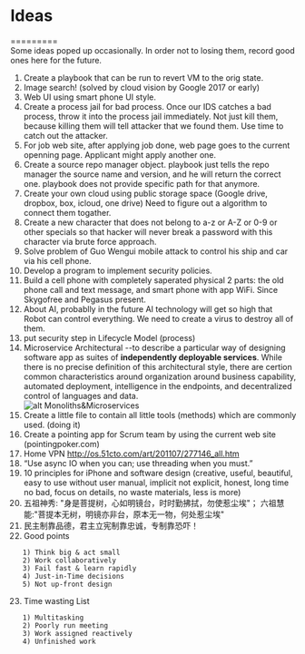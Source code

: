 # Ideas
=========<br>
Some ideas poped up occasionally. In order not to losing them, record good ones here for the future.

1. Create a playbook that can be run to revert VM to the orig state.
2. Image search! (solved by cloud vision by Google 2017 or early)
3. Web UI using smart phone UI style.
4. Create a process jail for bad process. Once our IDS catches a bad process, throw it into the process jail immediately.
   Not just kill them, because killing them will tell attacker that we found them. Use time to catch out the attacker.
5. For job web site, after applying job done, web page goes to the current openning page. Applicant might apply another one.
6. Create a source repo manager object. playbook just tells the repo manager the source name and version,
   and he will return the correct one. playbook does not provide specific path for that anymore.
7. Create your own cloud using public storage space (Google drive, dropbox, box, icloud, one drive)
   Need to figure out a algorithm to connect them togather.
8. Create a new character that does not belong to a-z or A-Z or 0-9 or other specials so that hacker will never break a password with this character via brute force approach.
9. Solve problem of Guo Wengui mobile attack to control his ship and car via his cell phone.
10. Develop a program to implement security policies.
11. Build a cell phone with completely saperated physical 2 parts: the old phone call and text message, and smart phone with app WiFi. Since Skygofree and Pegasus present.
12. About AI, probablly in the future AI technology will get so high that Robot can control everything. We need to create a virus to destroy all of them.
13. put security step in Lifecycle Model (process)
14. Microservice Architectural --to describe a particular way of designing software app as suites of **independently deployable services**. While there is no precise definition of this architectural style, there are certion common characteristics around organization around business capability, automated deployment, intelligence in the endpoints, and decentralized control of languages and data.<br>
![alt Monoliths&Microservices](https://github.com/mndarren/Code-Lib/blob/master/references/microservices.PNG)
15. Create a little file to contain all little tools (methods) which are commonly used. (doing it)
16. Create a pointing app for Scrum team by using the current web site (pointingpoker.com)
17. Home VPN http://os.51cto.com/art/201107/277146_all.htm
18. “Use async IO when you can; use threading when you must.” 
19. 10 principles for iPhone and software design (creative, useful, beautiful, easy to use without user manual, implicit not explicit,
    honest, long time no bad, focus on details, no waste materials, less is more)
20. 五祖神秀: "身是菩提树，心如明镜台，时时勤拂拭，勿使惹尘埃"； 六祖慧能:"菩提本无树，明镜亦非台，原本无一物，何处惹尘埃"
21. 民主制靠品德，君主立宪制靠忠诚，专制靠恐吓！
22. Good points
```
   1) Think big & act small
   2) Work collaboratively
   3) Fail fast & learn rapidly
   4) Just-in-Time decisions
   5) Not up-front design
```
23. Time wasting List
```
   1) Multitasking
   2) Poorly run meeting
   3) Work assigned reactively
   4) Unfinished work
```
